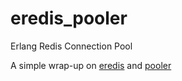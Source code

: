 eredis_pooler
=============

Erlang Redis Connection Pool

A simple wrap-up on [eredis](https://github.com/wooga/eredis) and [pooler](https://github.com/seth/pooler)
